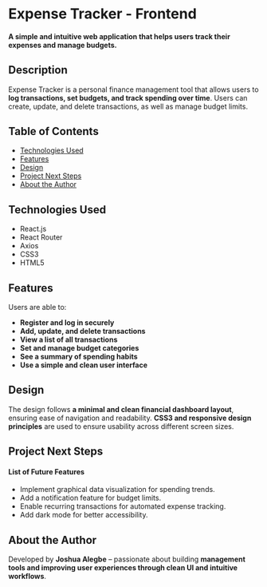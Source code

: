 # Expense Tracker - Frontend

#### A simple and intuitive web application that helps users track their expenses and manage budgets.

## Description
Expense Tracker is a personal finance management tool that allows users to **log transactions, set budgets, and track spending over time**. Users can create, update, and delete transactions, as well as manage budget limits.

## Table of Contents
* [Technologies Used](#technologiesused)
* [Features](#features)
* [Design](#design)
* [Project Next Steps](#nextsteps)
* [About the Author](#author)

## <a name="technologiesused"></a>Technologies Used
* React.js
* React Router
* Axios
* CSS3
* HTML5

## <a name="features"></a>Features
Users are able to:
- **Register and log in securely**
- **Add, update, and delete transactions**
- **View a list of all transactions**
- **Set and manage budget categories**
- **See a summary of spending habits**
- **Use a simple and clean user interface**


## <a name="design"></a>Design
The design follows **a minimal and clean financial dashboard layout**, ensuring ease of navigation and readability. **CSS3 and responsive design principles** are used to ensure usability across different screen sizes.


## <a name="nextsteps"></a>Project Next Steps
#### List of Future Features
* Implement graphical data visualization for spending trends.
* Add a notification feature for budget limits.
* Enable recurring transactions for automated expense tracking.
* Add dark mode for better accessibility.


## <a name="author"></a>About the Author
Developed by **Joshua Alegbe** – passionate about building **management tools and improving user experiences through clean UI and intuitive workflows**.
